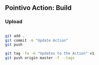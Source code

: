 ## Pointivo Action: Build


### Upload

```bash

git add .
git commit -m "Update Action"
git push

git tag -fa -m "Updates to the Action" v1
git push origin master -f --tags
```